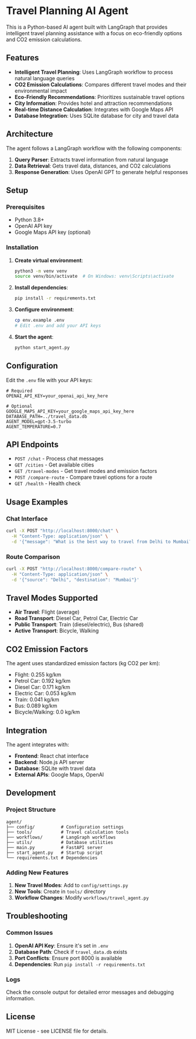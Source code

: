 # Travel Planning AI Agent

This is a Python-based AI agent built with LangGraph that provides intelligent travel planning assistance with a focus on eco-friendly options and CO2 emission calculations.

## Features

- **Intelligent Travel Planning**: Uses LangGraph workflow to process natural language queries
- **CO2 Emission Calculations**: Compares different travel modes and their environmental impact
- **Eco-Friendly Recommendations**: Prioritizes sustainable travel options
- **City Information**: Provides hotel and attraction recommendations
- **Real-time Distance Calculation**: Integrates with Google Maps API
- **Database Integration**: Uses SQLite database for city and travel data

## Architecture

The agent follows a LangGraph workflow with the following components:

1. **Query Parser**: Extracts travel information from natural language
2. **Data Retrieval**: Gets travel data, distances, and CO2 calculations
3. **Response Generation**: Uses OpenAI GPT to generate helpful responses

## Setup

### Prerequisites

- Python 3.8+
- OpenAI API key
- Google Maps API key (optional)

### Installation

1. **Create virtual environment**:
   ```bash
   python3 -m venv venv
   source venv/bin/activate  # On Windows: venv\Scripts\activate
   ```

2. **Install dependencies**:
   ```bash
   pip install -r requirements.txt
   ```

3. **Configure environment**:
   ```bash
   cp env.example .env
   # Edit .env and add your API keys
   ```

4. **Start the agent**:
   ```bash
   python start_agent.py
   ```

## Configuration

Edit the `.env` file with your API keys:

```env
# Required
OPENAI_API_KEY=your_openai_api_key_here

# Optional
GOOGLE_MAPS_API_KEY=your_google_maps_api_key_here
DATABASE_PATH=../travel_data.db
AGENT_MODEL=gpt-3.5-turbo
AGENT_TEMPERATURE=0.7
```

## API Endpoints

- `POST /chat` - Process chat messages
- `GET /cities` - Get available cities
- `GET /travel-modes` - Get travel modes and emission factors
- `POST /compare-route` - Compare travel options for a route
- `GET /health` - Health check

## Usage Examples

### Chat Interface
```bash
curl -X POST "http://localhost:8000/chat" \
  -H "Content-Type: application/json" \
  -d '{"message": "What is the best way to travel from Delhi to Mumbai?"}'
```

### Route Comparison
```bash
curl -X POST "http://localhost:8000/compare-route" \
  -H "Content-Type: application/json" \
  -d '{"source": "Delhi", "destination": "Mumbai"}'
```

## Travel Modes Supported

- **Air Travel**: Flight (average)
- **Road Transport**: Diesel Car, Petrol Car, Electric Car
- **Public Transport**: Train (diesel/electric), Bus (shared)
- **Active Transport**: Bicycle, Walking

## CO2 Emission Factors

The agent uses standardized emission factors (kg CO2 per km):

- Flight: 0.255 kg/km
- Petrol Car: 0.192 kg/km
- Diesel Car: 0.171 kg/km
- Electric Car: 0.053 kg/km
- Train: 0.041 kg/km
- Bus: 0.089 kg/km
- Bicycle/Walking: 0.0 kg/km

## Integration

The agent integrates with:

- **Frontend**: React chat interface
- **Backend**: Node.js API server
- **Database**: SQLite with travel data
- **External APIs**: Google Maps, OpenAI

## Development

### Project Structure

```
agent/
├── config/          # Configuration settings
├── tools/           # Travel calculation tools
├── workflows/       # LangGraph workflows
├── utils/           # Database utilities
├── main.py          # FastAPI server
├── start_agent.py   # Startup script
└── requirements.txt # Dependencies
```

### Adding New Features

1. **New Travel Modes**: Add to `config/settings.py`
2. **New Tools**: Create in `tools/` directory
3. **Workflow Changes**: Modify `workflows/travel_agent.py`

## Troubleshooting

### Common Issues

1. **OpenAI API Key**: Ensure it's set in `.env`
2. **Database Path**: Check if `travel_data.db` exists
3. **Port Conflicts**: Ensure port 8000 is available
4. **Dependencies**: Run `pip install -r requirements.txt`

### Logs

Check the console output for detailed error messages and debugging information.

## License

MIT License - see LICENSE file for details.
